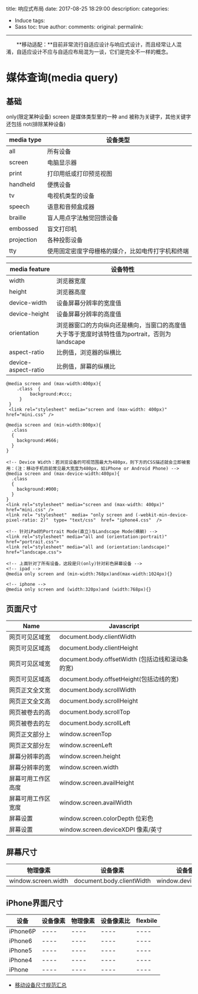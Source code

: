 title: 响应式布局
date: 2017-08-25 18:29:00
description: 
categories:
- Induce
tags:
- Sass
toc: true
author:
comments:
original:
permalink: 
---
　　**移动适配：**目前非常流行自适应设计与响应式设计，而且经常让人混淆，自适应设计不应与自适应布局混为一谈，它们是完全不一样的概念。
<!-- more -->

# 媒体查询(media query)
## 基础
only(限定某种设备)
screen 是媒体类型里的一种
and 被称为关键字，其他关键字还包括 not(排除某种设备)

| media type | 设备类型 |
|  ---- | ---- |
| all | 所有设备 |
| screen | 电脑显示器 |
| print | 打印用纸或打印预览视图 |
| handheld | 便携设备 |
| tv | 电视机类型的设备 |
| speech | 语意和音频盒成器 |
| braille | 盲人用点字法触觉回馈设备 |
| embossed | 盲文打印机 |
| projection | 各种投影设备 |
| tty | 使用固定密度字母栅格的媒介，比如电传打字机和终端 |

| media feature | 设备特性 |
|  ---- | ---- |
| width | 浏览器宽度 |
| height | 浏览器高度 |
| device-width | 设备屏幕分辨率的宽度值 |
| device-height | 设备屏幕分辨率的高度值 |
| orientation | 浏览器窗口的方向纵向还是横向，当窗口的高度值大于等于宽度时该特性值为portrait，否则为landscape |
| aspect-ratio | 比例值，浏览器的纵横比 |
| device-aspect-ratio | 比例值，屏幕的纵横比 |

```
@media screen and (max-width:400px){ 
    .class  {
         background:#ccc; 
     }
 }
 <link rel="stylesheet" media="screen and (max-width: 400px)" href="mini.css" />

@media screen and (min-width:800px){
  .class
  {
    background:#666;
  }
}

<!-- Device Width：若浏览设备的可视范围最大为480px，则下方的CSS描述就会立即被套用：(注：移动手机目前常见最大宽度为480px，如iPhone or Android Phone) -->
@media screen and (max-device-width:480px){
  .class
  {
    background:#000;
  }
}
<link rel="stylesheet" media="screen and (max-width: 400px)" href="mini.css" />
<link rel= "stylesheet"  media= "only screen and (-webkit-min-device-pixel-ratio: 2)"  type= "text/css"  href= "iphone4.css"  />

<!-- 针对iPad的Portrait Mode(直立)与Landscape Mode(横躺) -->
<link rel="stylesheet" media="all and (orientation:portrait)" href="portrait.css">
<link rel="stylesheet" media="all and (orientation:landscape)" href="landscape.css">

<!-- 上面针对了所有设备，这段是只(only)针对彩色屏幕设备 -->
<!-- ipad -->
@media only screen and (min-width:768px)and(max-width:1024px){}

<!-- iphone -->
@media only screen and (width:320px)and (width:768px){}
```
## 页面尺寸

| Name | Javascript |
|  ---- | ---- |
| 网页可见区域宽 | document.body.clientWidth |
| 网页可见区域高 | document.body.clientHeight |
| 网页可见区域宽 | document.body.offsetWidth (包括边线和滚动条的宽) |
| 网页可见区域高 | document.body.offsetHeight(包括边线的宽) |
| 网页正文全文宽 | document.body.scrollWidth |
| 网页正文全文高 | document.body.scrollHeight |
| 网页被卷去的高 | document.body.scrollTop |
| 网页被卷去的左 | document.body.scrollLeft |
| 网页正文部分上 | window.screenTop |
| 网页正文部分左 | window.screenLeft |
| 屏幕分辨率的高 | window.screen.height |
| 屏幕分辨率的宽 | window.screen.width |
| 屏幕可用工作区高度 | window.screen.availHeight |
| 屏幕可用工作区宽度 | window.screen.availWidth |
| 屏幕设置 | window.screen.colorDepth 位彩色 |
| 屏幕设置 | window.screen.deviceXDPI 像素/英寸 |

## 屏幕尺寸

| 物理像素 | 设备像素 | 设备像素比 |
|  ---- | ---- | ---- |
|  window.screen.width | document.body.clientWidth | window.devicePixelRatio |

## iPhone界面尺寸

|  设备 | 设备像素 | 物理像素 | 设备像素比 | flexbile |
|  ---- | ---- | ---- | ---- | ---- |
| iPhone6P | ---- | ---- | ---- | ---- |
|  iPhone6 | ---- | ---- | ---- | ---- |
|  iPhone5 | ---- | ---- | ---- | ---- |
|  iPhone4 | ---- | ---- | ---- | ---- |
|  iPhone  | ---- | ---- | ---- | ---- |



- [移动设备尺寸规范汇总](http://www.iaxure.com/2696.html)




